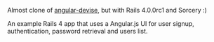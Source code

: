 Almost clone of [angular-devise](https://github.com/karlfreeman/angular-devise), but with Rails 4.0.0rc1 and Sorcery :)

An example Rails 4 app that uses a Angular.js UI for user signup, authentication, password retrieval and users list.